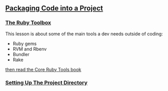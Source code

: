 ## [Packaging Code into a Project](https://launchschool.com/lessons/2fdb1ef0/assignments)
### [The Ruby Toolbox](https://launchschool.com/lessons/2fdb1ef0/assignments/c8dcc861)
   This lesson is about some of the main tools a dev needs outside of coding:
   - Ruby gems
   - RVM and Rbenv
   - Bundler
   - Rake

[then read the Core Ruby Tools book](https://launchschool.com/books/core_ruby_tools)

### [Setting Up The Project Directory](https://launchschool.com/lessons/2fdb1ef0/assignments/1752fa44)
